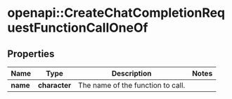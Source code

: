# openapi::CreateChatCompletionRequestFunctionCallOneOf


## Properties
Name | Type | Description | Notes
------------ | ------------- | ------------- | -------------
**name** | **character** | The name of the function to call. | 


